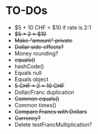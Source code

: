 # TO-DOs

- $5 + 10 CHF = $10 if rate is 2:1
- ~~$5 * 2 = $10~~
- ~~Make "amount" private~~
- ~~Dollar side-effects?~~
- Money rounding?
- ~~equals()~~
- hashCode()
- Equals null
- Equals object
- ~~5 CHF * 2  = 10 CHF~~
- Dollar/Franc duplication
- ~~Common equals()~~
- Common times()
- ~~Compare Francs with Dollars~~
- ~~Currency?~~
- Delete testFrancMultiplication?